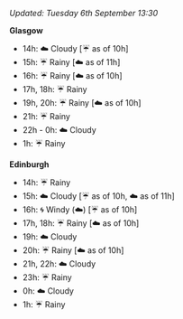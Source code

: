 *Updated: Tuesday 6th September 13:30*

**Glasgow**

* 14h: :cloud: Cloudy [:umbrella: as of 10h]
* 15h: :umbrella: Rainy [:cloud: as of 11h]
* 16h: :umbrella: Rainy [:cloud: as of 10h]
* 17h, 18h: :umbrella: Rainy
* 19h, 20h: :umbrella: Rainy [:cloud: as of 10h]
* 21h: :umbrella: Rainy
* 22h - 0h: :cloud: Cloudy
* 1h: :umbrella: Rainy

**Edinburgh**

* 14h: :umbrella: Rainy
* 15h: :cloud: Cloudy [:umbrella: as of 10h, :cloud: as of 11h]
* 16h: :cyclone: Windy (:cloud:) [:umbrella: as of 10h]
* 17h, 18h: :umbrella: Rainy [:cloud: as of 10h]
* 19h: :cloud: Cloudy
* 20h: :umbrella: Rainy [:cloud: as of 10h]
* 21h, 22h: :cloud: Cloudy
* 23h: :umbrella: Rainy
* 0h: :cloud: Cloudy
* 1h: :umbrella: Rainy
